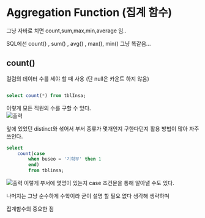 
# Aggregation Function (집계 함수)

그냥 자바로 치면 count,sum,max,min,average 임..  

SQL에선 count() , sum() , avg() , max(), min() 그냥 똑같음...  


## count()
컬럼의 데이터 수를 세야 할 때 사용 (단 null은 카운트 하지 않음)  

```sql

select count(*) from tblInsa;
```
이렇게 모든 직원의 수를 구할 수 있다.  
![출력](https://github.com/juniel1299/juniel1299.github.io/assets/62318700/5dd449e0-2d6c-4997-a29b-4831289b5149)

앞에 있었던 distinct와 섞어서 부서 종류가 몇개인지 구한다던지 활용 방법이 많아 자주 쓰인다.  

```sql
select 
    count(case
        when buseo = '기획부' then 1
        end)
        from tblinsa;
```
![출력](https://github.com/juniel1299/juniel1299.github.io/assets/62318700/6c19f736-d7fe-4b2b-9991-62c6302064e5)
이렇게 부서에 몇명이 있는지 case 조건문을 통해 알아낼 수도 있다.  


나머지는 그냥 순수하게 수학이라 굳이 설명 할 필요 없다 생각해 생략하며  

집계함수의 중요한 점 